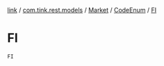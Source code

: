 [link](../../../index.md) / [com.tink.rest.models](../../index.md) / [Market](../index.md) / [CodeEnum](index.md) / [FI](./-f-i.md)

# FI

`FI`